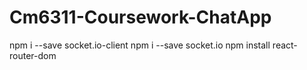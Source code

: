 # Cm6311-Coursework-ChatApp

npm i --save socket.io-client 
npm i --save socket.io
npm install react-router-dom